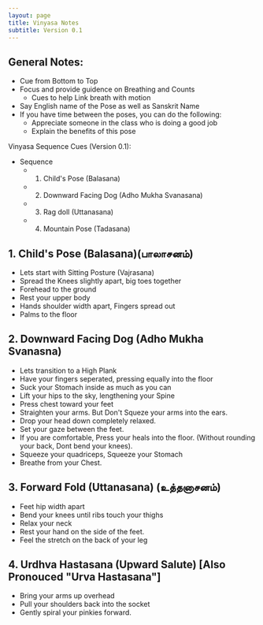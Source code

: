 ```yaml
---
layout: page
title: Vinyasa Notes
subtitle: Version 0.1
---
```


## General Notes:
* Cue from Bottom to Top
* Focus and provide guidence on Breathing and Counts
  * Cues to help Link breath with motion  
* Say English name of the Pose as well as Sanskrit Name
* If you have time between the poses, you can do the following: 
  * Appreciate someone in the class who is doing a good job
  * Explain the benefits of this pose

Vinyasa Sequence Cues (Version 0.1):

* Sequence
  - 1. Child's Pose (Balasana)
  - 2. Downward Facing Dog (Adho Mukha Svanasana)
  - 3. Rag doll (Uttanasana)
  - 4. Mountain Pose (Tadasana)

## 1. Child's Pose (Balasana)(பாலாசனம்)

* Lets start with Sitting Posture (Vajrasana)
* Spread the Knees slightly apart, big toes together
* Forehead to the ground
* Rest your upper body
* Hands shoulder width apart, Fingers spread out
* Palms to the floor

## 2. Downward Facing Dog (Adho Mukha Svanasna)

* Lets transition to a High Plank
* Have your fingers seperated, pressing equally into the floor
* Suck your Stomach inside as much as you can
* Lift your hips to the sky, lengthening your Spine
* Press chest toward your feet
* Straighten your arms. But Don't Squeze your arms into the ears. 
* Drop your head down completely relaxed.
* Set your gaze between the feet.
* If you are comfortable, Press your heals into the floor. (Without rounding your back, Dont bend your knees).
* Squeeze your quadriceps, Squeeze your Stomach
* Breathe from your Chest.

## 3. Forward Fold (Uttanasana) (உத்தனாசனம்)

* Feet hip width apart
* Bend your knees until ribs touch your thighs
* Relax your neck
* Rest your hand on the side of the feet.
* Feel the stretch on the back of your leg

## 4. Urdhva Hastasana (Upward Salute) [Also Pronouced "Urva Hastasana"]

* Bring your arms up overhead
* Pull your shoulders back into the socket
* Gently spiral your pinkies forward.





